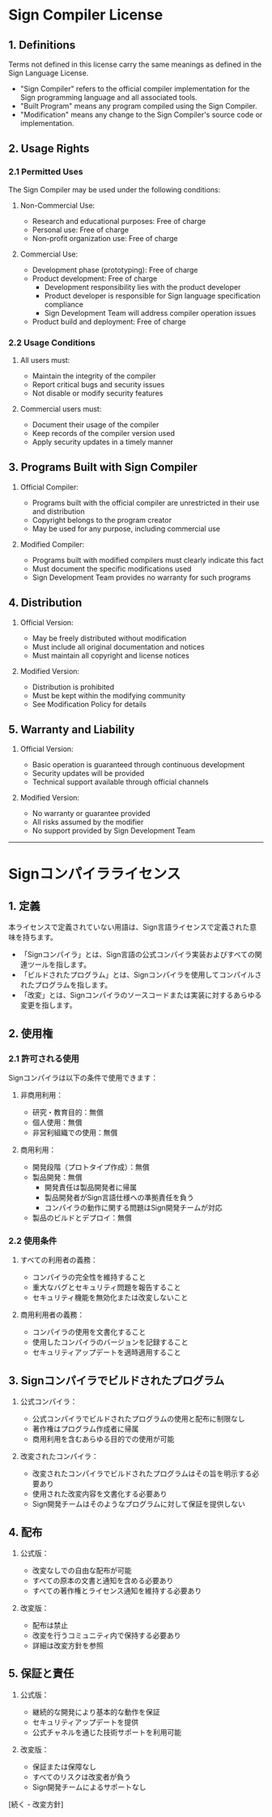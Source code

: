 # Sign Compiler License

## 1. Definitions

Terms not defined in this license carry the same meanings as defined in the Sign Language License.

- "Sign Compiler" refers to the official compiler implementation for the Sign programming language and all associated tools.
- "Built Program" means any program compiled using the Sign Compiler.
- "Modification" means any change to the Sign Compiler's source code or implementation.

## 2. Usage Rights

### 2.1 Permitted Uses

The Sign Compiler may be used under the following conditions:

1. Non-Commercial Use:
   - Research and educational purposes: Free of charge
   - Personal use: Free of charge
   - Non-profit organization use: Free of charge

2. Commercial Use:
   - Development phase (prototyping): Free of charge
   - Product development: Free of charge
     - Development responsibility lies with the product developer
     - Product developer is responsible for Sign language specification compliance
     - Sign Development Team will address compiler operation issues
   - Product build and deployment: Free of charge

### 2.2 Usage Conditions

1. All users must:
   - Maintain the integrity of the compiler
   - Report critical bugs and security issues
   - Not disable or modify security features

2. Commercial users must:
   - Document their usage of the compiler
   - Keep records of the compiler version used
   - Apply security updates in a timely manner

## 3. Programs Built with Sign Compiler

1. Official Compiler:
   - Programs built with the official compiler are unrestricted in their use and distribution
   - Copyright belongs to the program creator
   - May be used for any purpose, including commercial use

2. Modified Compiler:
   - Programs built with modified compilers must clearly indicate this fact
   - Must document the specific modifications used
   - Sign Development Team provides no warranty for such programs

## 4. Distribution

1. Official Version:
   - May be freely distributed without modification
   - Must include all original documentation and notices
   - Must maintain all copyright and license notices

2. Modified Version:
   - Distribution is prohibited
   - Must be kept within the modifying community
   - See Modification Policy for details

## 5. Warranty and Liability

1. Official Version:
   - Basic operation is guaranteed through continuous development
   - Security updates will be provided
   - Technical support available through official channels

2. Modified Version:
   - No warranty or guarantee provided
   - All risks assumed by the modifier
   - No support provided by Sign Development Team

---

# Signコンパイラライセンス

## 1. 定義

本ライセンスで定義されていない用語は、Sign言語ライセンスで定義された意味を持ちます。

- 「Signコンパイラ」とは、Sign言語の公式コンパイラ実装およびすべての関連ツールを指します。
- 「ビルドされたプログラム」とは、Signコンパイラを使用してコンパイルされたプログラムを指します。
- 「改変」とは、Signコンパイラのソースコードまたは実装に対するあらゆる変更を指します。

## 2. 使用権

### 2.1 許可される使用

Signコンパイラは以下の条件で使用できます：

1. 非商用利用：
   - 研究・教育目的：無償
   - 個人使用：無償
   - 非営利組織での使用：無償

2. 商用利用：
   - 開発段階（プロトタイプ作成）：無償
   - 製品開発：無償
     - 開発責任は製品開発者に帰属
     - 製品開発者がSign言語仕様への準拠責任を負う
     - コンパイラの動作に関する問題はSign開発チームが対応
   - 製品のビルドとデプロイ：無償

### 2.2 使用条件

1. すべての利用者の義務：
   - コンパイラの完全性を維持すること
   - 重大なバグとセキュリティ問題を報告すること
   - セキュリティ機能を無効化または改変しないこと

2. 商用利用者の義務：
   - コンパイラの使用を文書化すること
   - 使用したコンパイラのバージョンを記録すること
   - セキュリティアップデートを適時適用すること

## 3. Signコンパイラでビルドされたプログラム

1. 公式コンパイラ：
   - 公式コンパイラでビルドされたプログラムの使用と配布に制限なし
   - 著作権はプログラム作成者に帰属
   - 商用利用を含むあらゆる目的での使用が可能

2. 改変されたコンパイラ：
   - 改変されたコンパイラでビルドされたプログラムはその旨を明示する必要あり
   - 使用された改変内容を文書化する必要あり
   - Sign開発チームはそのようなプログラムに対して保証を提供しない

## 4. 配布

1. 公式版：
   - 改変なしでの自由な配布が可能
   - すべての原本の文書と通知を含める必要あり
   - すべての著作権とライセンス通知を維持する必要あり

2. 改変版：
   - 配布は禁止
   - 改変を行うコミュニティ内で保持する必要あり
   - 詳細は改変方針を参照

## 5. 保証と責任

1. 公式版：
   - 継続的な開発により基本的な動作を保証
   - セキュリティアップデートを提供
   - 公式チャネルを通じた技術サポートを利用可能

2. 改変版：
   - 保証または保障なし
   - すべてのリスクは改変者が負う
   - Sign開発チームによるサポートなし

[続く - 改変方針]
